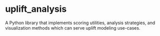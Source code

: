 # uplift_analysis
A Python library that implements scoring utilities, analysis strategies, and visualization methods which can serve uplift modeling use-cases.
